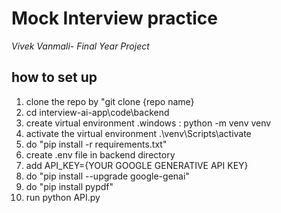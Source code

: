 # Mock Interview practice
*Vivek Vanmali- Final Year Project*


## how to set up

1. clone the repo by "git clone {repo name}
2. cd interview-ai-app\code\backend
3. create virtual environment 
    .windows : python -m venv venv
4. activate the virtual environment .\venv\Scripts\activate
5. do "pip install -r requirements.txt"
6. create .env file in backend directory
7. add API_KEY={YOUR GOOGLE GENERATIVE API KEY}
8. do "pip install --upgrade google-genai"
9. do "pip install pypdf"
10. run python API.py